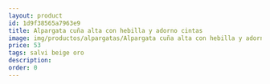 ```yaml
---
layout: product
id: 1d9f38565a7963e9
title: Alpargata cuña alta con hebilla y adorno cintas
image: img/productos/alpargatas/Alpargata cuña alta con hebilla y adorno cintas=53=salvi beige oro.webp
price: 53
tags: salvi beige oro
description: 
order: 0
---
```

